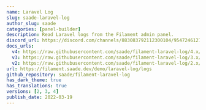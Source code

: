 ```yaml
---
name: Laravel Log
slug: saade-laravel-log
author_slug: saade
categories: [panel-builder]
description: Read Laravel logs from the Filament admin panel.
discord_url: https://discord.com/channels/883083792112300104/954724612753735690
docs_urls:
  v4: https://raw.githubusercontent.com/saade/filament-laravel-log/4.x/README.md
  v3: https://raw.githubusercontent.com/saade/filament-laravel-log/3.x/README.md
  v2: https://raw.githubusercontent.com/saade/filament-laravel-log/2.x/README.md
url: https://filament.saade.dev/demo/laravel-log/logs
github_repository: saade/filament-laravel-log
has_dark_theme: true
has_translations: true
versions: [2, 3, 4]
publish_date: 2022-03-19
---
```

